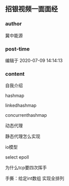 ## 招银视频一面面经
### author 
冀中能源
### post-time 

编辑于  2020-07-09 14:14:13
### content 
<div class="post-topic-des nc-post-content">
 <p>
  自我介绍
 </p>
 <p>
  hashmap
 </p>
 <p>
  linkedhashmap
 </p>
 <p>
  concurrenthashmap
 </p>
 <p>
  动态代理
 </p>
 <p>
  静态代理怎么实现
 </p>
 <p>
  io模型
 </p>
 <p>
  select epoll
 </p>
 <p>
  为什么tcp要四次挥手
 </p>
 <p>
  手撕：给定int数组 实现全排列
 </p>
</div>

